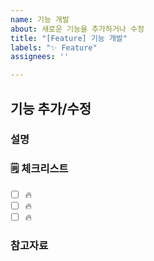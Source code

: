 ```yaml
---
name: 기능 개발
about: 새로운 기능을 추가하거나 수정
title: "[Feature] 기능 개발"
labels: "✨ Feature"
assignees: ''

---
```


## 기능 추가/수정

### 설명

<!-- 간단한 설명을 작성합니다. -->

### 🗒 체크리스트

- [ ] 🔥 
- [ ] 🔥 
- [ ] 🔥 

### 참고자료

<!-- 참고할 정보나 링크를 작성합니다. -->

